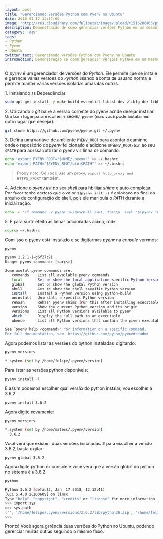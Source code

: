 ```yaml
---
layout: post
title: "Gerenciando versões Python com Pyenv no Ubuntu"
date: 2018-01-17 12:57:09
image: 'http://res.cloudinary.com/felipetac/image/upload/v1516206003/python-2-vs-python-3_e37ck9.png'
description: Demonstração de como gerenciar versões Python em um mesmo ambiente Ubuntu utilizando Pyenv
category: 'dev'
tags:
- Python
- Pyenv
- Ubuntu
twitter_text: Gerenciando versões Python com Pyenv no Ubuntu
introduction: Demonstração de como gerenciar versões Python em um mesmo ambiente Ubuntu utilizando Pyenv
---
```

O _pyenv_ é um gerenciador de versões do _Python_. Ele permite que se instale e gerencie várias versões do _Python_ usando a conta de usuário normal e permite manter várias versões isoladas umas das outras.

1\. Instalando as Dependências

```bash
sudo apt-get install -y make build-essential libssl-dev zlib1g-dev libbz2-dev libreadline-dev libsqlite3-dev wget curl llvm libncurses5-dev git
```

2\. Utilizando o _git_ baixe a versão corrente do pyenv aonde desejar instalar. Um bom lugar para escolher é ```$HOME/.pyenv``` (mas você pode instalar em outro lugar que desejar).

```bash
git clone https://github.com/pyenv/pyenv.git ~/.pyenv
```

3\. Defina uma variável de ambiente ```PYENV_ROOT``` para apontar o caminho onde o repositório do _pyenv_ foi clonado e adicione ```$PYENV_ROOT/bin``` ao seu ```$PATH``` para acessar/utilizar o pyenv via linha de comando.

```bash
echo 'export PYENV_ROOT="$HOME/.pyenv"' >> ~/.bashrc
echo 'export PATH="$PYENV_ROOT/bin:$PATH"' >> ~/.bashrc
```

>Proxy note: Se você usa um proxy, ```export http_proxy and HTTPS_PROXY``` também.

4\. Adicione o _pyenv init_ no seu _shell_ para hbilitar _shims_ e auto-completar. Por favor tenha certeza que o valor ```$(pyenv init -)``` é colocado no final do arquivo de configuração do shell, pois ele manipula o _PATH_ durante a inicialização.

```bash
echo -e 'if command -v pyenv 1>/dev/null 2>&1; then\n  eval "$(pyenv init -)"\nfi' >> ~/.bashrc
```

5\. E para surtir efeito as linhas adicionadas acima, rode:

```bash
source ~/.bashrc
```

Com isso o pyenv está instalado e se digitarmos _pyenv_ na _console_ veremos:

```bash
pyenv

pyenv 1.2.1-1-g6f27c91
Usage: pyenv <command> [<args>]

Some useful pyenv commands are:
   commands    List all available pyenv commands
   local       Set or show the local application-specific Python version
   global      Set or show the global Python version
   shell       Set or show the shell-specific Python version
   install     Install a Python version using python-build
   uninstall   Uninstall a specific Python version
   rehash      Rehash pyenv shims (run this after installing executables)
   version     Show the current Python version and its origin
   versions    List all Python versions available to pyenv
   which       Display the full path to an executable
   whence      List all Python versions that contain the given executable

See `pyenv help <command>' for information on a specific command.
For full documentation, see: https://github.com/pyenv/pyenv#readme
```

Agora podemos listar as versões do python instaladas, digitando:

```bash
pyenv versions

* system (set by /home/felipe/.pyenv/version)
```

Para listar as versões python disponíveis:

```bash
pyenv install -l
```

E assim podemos escolher qual versão do python instalar, vou escolher a 3.6.2

```bash
pyenv install 3.6.2
```

Agora digite novamente:

```bash
pyenv versions

* system (set by /home/mateus/.pyenv/version)
  3.6.2
```

Você verá que existem duas versões instaladas. E para escolher a versão 3.6.2, basta digitar:

```bash
pyenv global 3.6.2
```

Agora digite python na console e você verá que a versão global do python no sistema é a 3.6.2:

```bash
python

Python 3.6.2 (default, Jan  17 2018, 12:12:41)
[GCC 5.4.0 20160609] on linux
Type "help", "copyright", "credits" or "license" for more information.
>>> import sys
>>> sys.path
['', '/home/felipe/.pyenv/versions/3.6.2/lib/python36.zip', '/home/felipe/.pyenv/versions/3.6.2/lib/python3.6', '/home/felipe/.pyenv/versions/3.6.2/lib/python3.6/plat-linux', '/home/felipe/.pyenv/versions/3.6.2/lib/python3.6/lib-dynload', '/home/felipe/.pyenv/versions/3.6.2/lib/python3.6/site-packages']
>>>
```

Pronto! Você agora gerência duas versões do Python no Ubuntu, podendo gerenciar muitas outras seguindo o mesmo fluxo.
